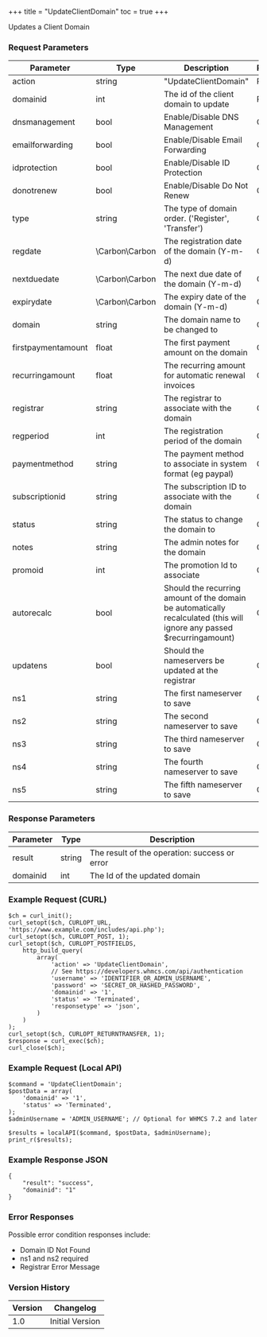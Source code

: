 +++
title = "UpdateClientDomain"
toc = true
+++

Updates a Client Domain

### Request Parameters

| Parameter | Type | Description | Required |
| --------- | ---- | ----------- | -------- |
| action | string | "UpdateClientDomain" | Required |
| domainid | int | The id of the client domain to update | Required |
| dnsmanagement | bool | Enable/Disable DNS Management | Optional |
| emailforwarding | bool | Enable/Disable Email Forwarding | Optional |
| idprotection | bool | Enable/Disable ID Protection | Optional |
| donotrenew | bool | Enable/Disable Do Not Renew | Optional |
| type | string | The type of domain order. ('Register', 'Transfer') | Optional |
| regdate | \Carbon\Carbon | The registration date of the domain (Y-m-d) | Optional |
| nextduedate | \Carbon\Carbon | The next due date of the domain (Y-m-d) | Optional |
| expirydate | \Carbon\Carbon | The expiry date of the domain (Y-m-d) | Optional |
| domain | string | The domain name to be changed to | Optional |
| firstpaymentamount | float | The first payment amount on the domain | Optional |
| recurringamount | float | The recurring amount for automatic renewal invoices | Optional |
| registrar | string | The registrar to associate with the domain | Optional |
| regperiod | int | The registration period of the domain | Optional |
| paymentmethod | string | The payment method to associate in system format (eg paypal) | Optional |
| subscriptionid | string | The subscription ID to associate with the domain | Optional |
| status | string | The status to change the domain to | Optional |
| notes | string | The admin notes for the domain | Optional |
| promoid | int | The promotion Id to associate | Optional |
| autorecalc | bool | Should the recurring amount of the domain be automatically recalculated (this will ignore any passed $recurringamount) | Optional |
| updatens | bool | Should the nameservers be updated at the registrar | Optional |
| ns1 | string | The first nameserver to save | Optional |
| ns2 | string | The second nameserver to save | Optional |
| ns3 | string | The third nameserver to save | Optional |
| ns4 | string | The fourth nameserver to save | Optional |
| ns5 | string | The fifth nameserver to save | Optional |

### Response Parameters

| Parameter | Type | Description |
| --------- | ---- | ----------- |
| result | string | The result of the operation: success or error |
| domainid | int | The Id of the updated domain |


### Example Request (CURL)

```
$ch = curl_init();
curl_setopt($ch, CURLOPT_URL, 'https://www.example.com/includes/api.php');
curl_setopt($ch, CURLOPT_POST, 1);
curl_setopt($ch, CURLOPT_POSTFIELDS,
    http_build_query(
        array(
            'action' => 'UpdateClientDomain',
            // See https://developers.whmcs.com/api/authentication
            'username' => 'IDENTIFIER_OR_ADMIN_USERNAME',
            'password' => 'SECRET_OR_HASHED_PASSWORD',
            'domainid' => '1',
            'status' => 'Terminated',
            'responsetype' => 'json',
        )
    )
);
curl_setopt($ch, CURLOPT_RETURNTRANSFER, 1);
$response = curl_exec($ch);
curl_close($ch);
```


### Example Request (Local API)

```
$command = 'UpdateClientDomain';
$postData = array(
    'domainid' => '1',
    'status' => 'Terminated',
);
$adminUsername = 'ADMIN_USERNAME'; // Optional for WHMCS 7.2 and later

$results = localAPI($command, $postData, $adminUsername);
print_r($results);
```


### Example Response JSON

```
{
    "result": "success",
    "domainid": "1"
}
```


### Error Responses

Possible error condition responses include:

* Domain ID Not Found
* ns1 and ns2 required
* Registrar Error Message


### Version History

| Version | Changelog |
| ------- | --------- |
| 1.0 | Initial Version |

